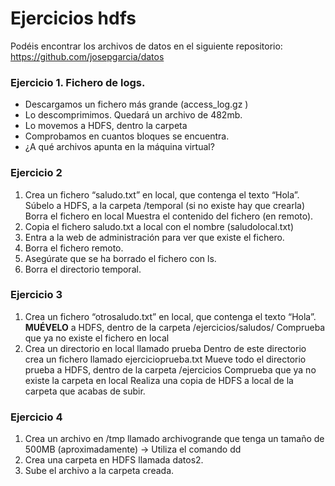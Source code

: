 # Ejercicios hdfs

Podéis encontrar los archivos de datos en el siguiente repositorio:
https://github.com/josepgarcia/datos
### Ejercicio 1. Fichero de logs.
- Descargamos un fichero más grande (access_log.gz )
- Lo descomprimimos. Quedará un archivo de 482mb.
- Lo movemos a HDFS, dentro la carpeta 
- Comprobamos en cuantos bloques se encuentra.
- ¿A qué archivos apunta en la máquina virtual?

### Ejercicio 2
1. Crea un fichero “saludo.txt” en local, que contenga el texto “Hola”.
   Súbelo a HDFS, a la carpeta /temporal (si no existe hay que crearla)
   Borra el fichero en local
   Muestra el contenido del fichero (en remoto).
2. Copia el fichero saludo.txt a local con el nombre (saludolocal.txt)
3. Entra a la web de administración para ver que existe el fichero.
4. Borra el fichero remoto.
5. Asegúrate que se ha borrado el fichero con ls.
6. Borra el directorio temporal.

### Ejercicio 3
1. Crea un fichero “otrosaludo.txt” en local, que contenga el texto “Hola”.
   **MUÉVELO** a HDFS, dentro de la carpeta /ejercicios/saludos/
   Comprueba que ya no existe el fichero en local
2. Crea un directorio en local llamado prueba
   Dentro de este directorio crea un fichero llamado ejercicioprueba.txt
   Mueve todo el directorio prueba a HDFS, dentro de la carpeta /ejercicios
   Comprueba que ya no existe la carpeta en local
   Realiza una copia de HDFS a local de la carpeta que acabas de subir.

### Ejercicio 4
1. Crea un archivo en /tmp llamado archivogrande que tenga un tamaño de 500MB (aproximadamente) 
   -> Utiliza el comando dd
2. Crea una carpeta en HDFS llamada datos2.
3. Sube el archivo a la carpeta creada.
